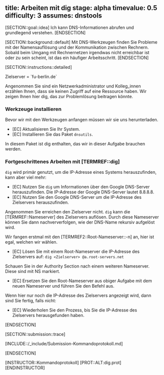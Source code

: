 title: Arbeiten mit dig
stage: alpha
timevalue: 0.5
difficulty: 3
assumes: dnstools
---

[SECTION::goal::idea]
Ich kann DNS-Informationen abrufen und grundlegend verstehen.
[ENDSECTION]

[SECTION::background::default]
Mit DNS-Werkzeugen finden Sie Probleme mit der Namensauflösung und der Kommunikation zwischen
Rechnern.
Sobald beim Umgang mit Rechnernetzen irgendwas nicht erreichbar ist oder zu sein scheint,
ist das ein häufiger Arbeitsschritt.
[ENDSECTION]


[SECTION::instructions::detailed]

<replacement id='dig-dnsserver'>
Zielserver = `fu-berlin.de`
</replacement>

Angenommen Sie sind ein Netzwerkadministrator und Kolleg_innen erzählen Ihnen, dass sie keinen
Zugriff auf eine Ressource haben. Wir zeigen Ihnen hier dig, das zur Problemlösung
beitragen könnte.

### Werkzeuge installieren

Bevor wir mit den Werkzeugen anfangen müssen wir sie uns herunterladen.

- [EC] Aktualisieren Sie Ihr System.
- [EC] Installieren Sie das Paket `dnsutils`.

In diesem Paket ist dig enthalten, das wir in dieser Aufgabe brauchen werden.

### Fortgeschrittenes Arbeiten mit [TERMREF::dig]

`dig` wird primär genutzt, um die IP-Adresse eines Systems herauszufinden, kann aber viel mehr:

- [EC] Nutzen Sie `dig` um Informationen über den Google DNS-Server herauszufinden.
  Die IP-Adresse der Google DNS-Server lautet 8.8.8.8.
- [EC] Nutzen Sie den Google DNS-Server um die IP-Adresse des Zielservers herauszufinden.

Angenommen Sie erreichen den Zielserver nicht. `dig` kann die [TERMREF::Nameserver] des Zielservers 
auflösen. Durch diese Nameserver können Sie dann nachververfolgen, wie der DNS-Name rekursiv aufgelöst wird.

Wir fangen erstmal mit den [TERMREF2::Root-Nameserver::-n] an, hier ist egal, welchen wir wählen.

- [EC] Lösen Sie mit einem Root-Nameserver die IP-Adresse des Zielservers auf: `dig <Zielserver> @a.root-servers.net`

Schauen Sie in der Authority Section nach einem weiteren Nameserver. Diese sind mit NS markiert.

- [EC] Ersetzen Sie den Root-Nameserver aus obiger Aufgabe mit dem neuen Nameserver und führen Sie den Befehl aus.

Wenn hier nur noch die IP-Adresse des Zielservers angezeigt wird, dann sind Sie fertig, falls nicht:

- [EC] Wiederholen Sie den Prozess, bis Sie die IP-Adresse des Zielservers herausgefunden haben.


[ENDSECTION]

[SECTION::submission::trace]

[INCLUDE::/_include/Submission-Kommandoprotokoll.md]

[ENDSECTION]

[INSTRUCTOR::Kommandoprotokoll]
[PROT::ALT:dig.prot] 
[ENDINSTRUCTOR]